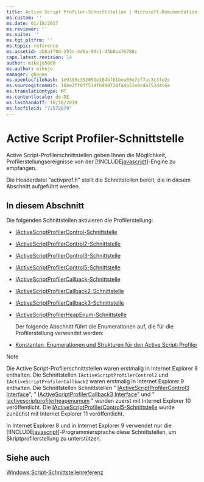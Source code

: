 ```yaml
---
title: Active Script Profiler-Schnittstellen | Microsoft-Dokumentation
ms.custom: ''
ms.date: 01/18/2017
ms.reviewer: ''
ms.suite: ''
ms.tgt_pltfrm: ''
ms.topic: reference
ms.assetid: ab8a1f0d-393c-4d6a-94c1-d5b8aa76788c
caps.latest.revision: 14
author: mikejo5000
ms.author: mikejo
manager: ghogen
ms.openlocfilehash: 1e9395c392051e184bf61bea65e7ef7ac3c3fe2c
ms.sourcegitcommit: 184e2ff0ff514fb980724fa4b51e0cda753d4c6e
ms.translationtype: MT
ms.contentlocale: de-DE
ms.lasthandoff: 10/18/2019
ms.locfileid: "72572679"
---
```

# <a name="active-script-profiler-interfaces"></a>Active Script Profiler-Schnittstelle
Active Script-Profilerschnittstellen geben Ihnen die Möglichkeit, Profilerstellungsereignisse von der [!INCLUDE[javascript](../../javascript/includes/javascript-md.md)]-Engine zu empfangen.  
  
 Die Headerdatei "activprof.h" stellt die Schnittstellen bereit, die in diesem Abschnitt aufgeführt werden.  
  
## <a name="in-this-section"></a>In diesem Abschnitt  
 Die folgenden Schnittstellen aktivieren die Profilerstellung:  
  
- [IActiveScriptProfilerControl-Schnittstelle](../../winscript/reference/iactivescriptprofilercontrol-interface.md)  
  
- [IActiveScriptProfilerControl2-Schnittstelle](../../winscript/reference/iactivescriptprofilercontrol2-interface.md)  
  
- [IActiveScriptProfilerControl3-Schnittstelle](../../winscript/reference/iactivescriptprofilercontrol3-interface.md)  
  
- [IActiveScriptProfilerControl5-Schnittstelle](../../winscript/reference/iactivescriptprofilercontrol5-interface.md)  
  
- [IActiveScriptProfilerCallback-Schnittstelle](../../winscript/reference/iactivescriptprofilercallback-interface.md)  
  
- [IActiveScriptProfilerCallback2-Schnittstelle](../../winscript/reference/iactivescriptprofilercallback2-interface.md)  
  
- [IActiveScriptProfilerCallback3-Schnittstelle](../../winscript/reference/iactivescriptprofilercallback3-interface.md)  
  
- [IActiveScriptProfilerHeapEnum-Schnittstelle](../../winscript/reference/iactivescriptprofilerheapenum-interface.md)  
  
  Der folgende Abschnitt führt die Enumerationen auf, die für die Profilerstellung verwendet werden:  
  
- [Konstanten, Enumerationen und Strukturen für den Active Script-Profiler](../../winscript/reference/active-script-profiler-constants-enumerations-and-structures.md)  
  
> [!NOTE]
> Die Active Script-Profilerschnittstellen waren erstmalig in Internet Explorer 8 enthalten. Die Schnittstellen `IActiveScriptProfilerControl2` und `IActiveScriptProfilerCallback2` waren erstmalig in Internet Explorer 9 enthalten. Die Schnittstellen Schnittstellen " [IActiveScriptProfilerControl3 Interface](../../winscript/reference/iactivescriptprofilercontrol3-interface.md)", " [IActiveScriptProfilerCallback3 Interface](../../winscript/reference/iactivescriptprofilercallback3-interface.md)" und " [iactivescriptprofilerheapenumum](../../winscript/reference/iactivescriptprofilerheapenum-interface.md) " wurden zuerst mit Internet Explorer 10 veröffentlicht. Die [IActiveScriptProfilerControl5-Schnittstelle](../../winscript/reference/iactivescriptprofilercontrol5-interface.md) wurde zunächst mit Internet Explorer 11 veröffentlicht.  
>   
> In Internet Explorer 8 und in Internet Explorer 9 verwendet nur die [!INCLUDE[javascript](../../javascript/includes/javascript-md.md)]-Programmiersprache diese Schnittstellen, um Skriptprofilerstellung zu unterstützen.  
  
## <a name="see-also"></a>Siehe auch  
 [Windows Script-Schnittstellenreferenz](../../winscript/reference/windows-script-interfaces-reference.md)